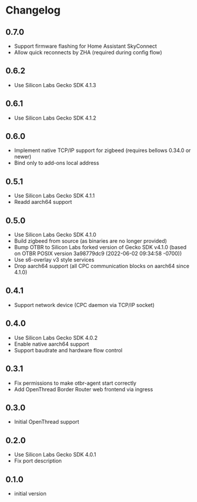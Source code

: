 # Changelog

## 0.7.0
- Support firmware flashing for Home Assistant SkyConnect
- Allow quick reconnects by ZHA (required during config flow)

## 0.6.2
- Use Silicon Labs Gecko SDK 4.1.3

## 0.6.1
- Use Silicon Labs Gecko SDK 4.1.2

## 0.6.0
- Implement native TCP/IP support for zigbeed (requires bellows 0.34.0 or newer)
- Bind only to add-ons local address

## 0.5.1
- Use Silicon Labs Gecko SDK 4.1.1
- Readd aarch64 support

## 0.5.0
- Use Silicon Labs Gecko SDK 4.1.0
- Build zigbeed from source (as binaries are no longer provided)
- Bump OTBR to Silicon Labs forked version of Gecko SDK v4.1.0
  (based on OTBR POSIX version 3a98779dc9 (2022-06-02 09:34:58 -0700))
- Use s6-overlay v3 style services
- Drop aarch64 support (all CPC communication blocks on aarch64 since 4.1.0)

## 0.4.1
- Support network device (CPC daemon via TCP/IP socket)

## 0.4.0
- Use Silicon Labs Gecko SDK 4.0.2
- Enable native aarch64 support
- Support baudrate and hardware flow control

## 0.3.1

- Fix permissions to make otbr-agent start correctly
- Add OpenThread Border Router web frontend via ingress

## 0.3.0

- Initial OpenThread support

## 0.2.0

- Use Silicon Labs Gecko SDK 4.0.1
- Fix port description

## 0.1.0

- initial version
